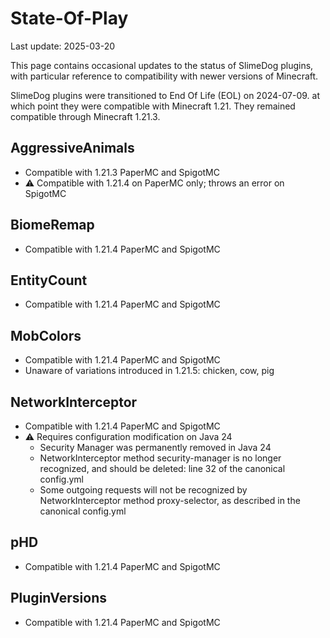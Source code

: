 # State-Of-Play
Last update: 2025-03-20

This page contains occasional updates to the status of SlimeDog plugins,
with particular reference to compatibility with newer versions of Minecraft.

SlimeDog plugins were transitioned to End Of Life (EOL) on 2024-07-09.
at which point they were compatible with Minecraft 1.21.
They remained compatible through Minecraft 1.21.3.

## AggressiveAnimals
- Compatible with 1.21.3 PaperMC and SpigotMC
- ⚠️ Compatible with 1.21.4 on PaperMC only; throws an error on SpigotMC

## BiomeRemap
- Compatible with 1.21.4 PaperMC and SpigotMC

## EntityCount
- Compatible with 1.21.4 PaperMC and SpigotMC

## MobColors
- Compatible with 1.21.4 PaperMC and SpigotMC
- Unaware of variations introduced in 1.21.5: chicken, cow, pig

## NetworkInterceptor
- Compatible with 1.21.4 PaperMC and SpigotMC
- ⚠️ Requires configuration modification on Java 24
  - Security Manager was permanently removed in Java 24
  - NetworkInterceptor method security-manager is no longer recognized, and should be deleted: line 32 of the canonical config.yml
  - Some outgoing requests will not be recognized by NetworkInterceptor method proxy-selector, as described in the canonical config.yml

## pHD
- Compatible with 1.21.4 PaperMC and SpigotMC

## PluginVersions
- Compatible with 1.21.4 PaperMC and SpigotMC

